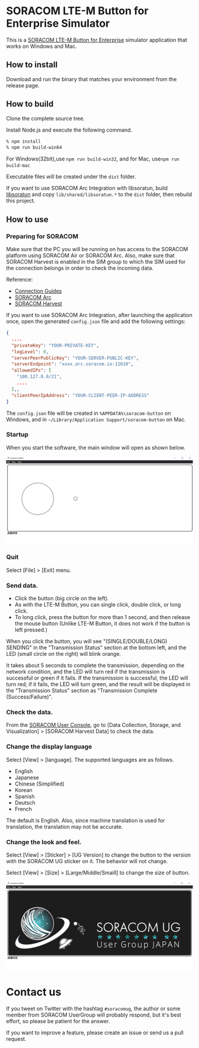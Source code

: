 # SORACOM LTE-M Button for Enterprise Simulator

This is a [SORACOM LTE-M Button for Enterprise](https://users.soracom.io/ja-jp/guides/iot-devices/lte-m-button-enterprise/) simulator application that works on Windows and Mac.
## How to install 

Download and run the binary that matches your environment from the release page.

##  How to build

Clone the complete source tree.

Install Node.js and execute the following command.

```bash
% npm install
% npm run build-win64
```

For Windows(32bit),use `npm run build-win32`, and for Mac, use`npm run build-mac`

Executable files will be created under the `dist` folder.

If you want to use SORACOM Arc Integration with libsoratun, build [libsoratun](https://github.com/kenichiro-kimura/libsoratun) and copy `lib/shared/libsoratun.*` to the `dist` folder, then rebuild this project.

## How to use

### Preparing for SORACOM

Make sure that the PC you will be running on has access to the SORACOM platform using SORACOM Air or SORACOM Arc.
Also, make sure that SORACOM Harvest is enabled in the SIM group to which the SIM used for the connection belongs in order to check the incoming data.

Reference:
- [Connection Guides](https://developers.soracom.io/en/start/#connection-guides)
- [SORACOM Arc](https://developers.soracom.io/en/docs/arc/)
- [SORACOM Harvest](https://developers.soracom.io/en/docs/harvest/)

If you want to use SORACOM Arc Integration, after launching the application once, open the generated `config.json` file and add the following settings:

```json
{
  ....
  "privateKey": "YOUR-PRIVATE-KEY",
  "logLevel": 0,
  "serverPeerPublicKey": "YOUR-SERVER-PUBLIC-KEY",
  "serverEndpoint": "xxxx.arc.soracom.io:11010",
  "allowedIPs": [
    "100.127.0.0/21",
    ....
  ],,
  "clientPeerIpAddress": "YOUR-CLIENT-PEER-IP-ADDRESS"
}
```

The `config.json` file will be created in `%APPDATA%\soracom-button` on Windows, and in `~/Library/Application Support/soracom-button` on Mac.

### Startup

When you start the software, the main window will open as shown below.

![](img/app-image.png)

### Quit
Select [File] > [Exit] menu.

### Send data.

- Click the button (big circle on the left).
- As with the LTE-M Button, you can single click, double click, or long click.
- To long click, press the button for more than 1 second, and then release the mouse button (Unlike LTE-M Button, it does not work if the button is left pressed.)

When you click the button, you will see "(SINGLE/DOUBLE/LONG) SENDING" in the "Transmission Status" section at the bottom left, and the LED (small circle on the right) will blink orange.

It takes about 5 seconds to complete the transmission, depending on the network condition, and the LED will turn red if the transmission is successful or green if it fails. If the transmission is successful, the LED will turn red; if it fails, the LED will turn green, and the result will be displayed in the "Transmission Status" section as "Transmission Complete (Success/Failure)".

### Check the data.

From the [SORACOM User Console](https://console.soracom.io), go to [Data Collection, Storage, and Visualization] > [SORACOM Harvest Data] to check the data.

### Change the display language

Select [View] > [language]. The supported languages are as follows.

- English
- Japanese
- Chinese (Simplified)
- Korean
- Spanish
- Deutsch
- French

The default is English. Also, since machine translation is used for translation, the translation may not be accurate.

### Change the look and feel.

Select [View] > [Sticker] > [UG Version] to change the button to the version with the SORACOM UG sticker on it. The behavior will not change.

Select [View] > [Size] > [Large/Middle/Smaill] to change the size of button.

![](img/app-image-ug.png)

# Contact us

If you tweet on Twitter with the hashtag `#soracomug`, the author or some member from SORACOM UserGroup will probably respond, but it's best effort, so please be patient for the answer.

If you want to improve a feature, please create an issue or send us a pull request.
